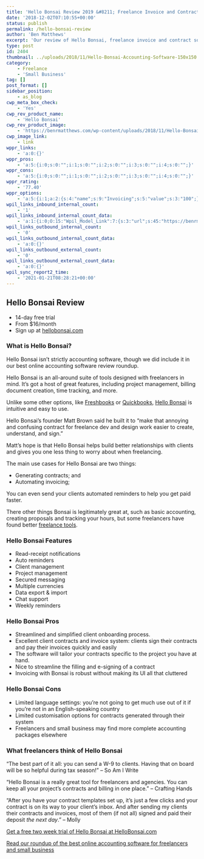 ```yaml
---
title: 'Hello Bonsai Review 2019 &#8211; Freelance Invoice and Contract Software'
date: '2018-12-02T07:10:55+00:00'
status: publish
permalink: /hello-bonsai-review
author: 'Ben Matthews'
excerpt: 'Our review of Hello Bonsai, freelance invoice and contract software that makes annoying and confusing contract for freelance work easier to create, understand, and sign.'
type: post
id: 2404
thumbnail: ../uploads/2018/11/Hello-Bonsai-Accounting-Software-150x150.png
category:
    - Freelance
    - 'Small Business'
tag: []
post_format: []
sidebar_position:
    - as_blog
cwp_meta_box_check:
    - 'Yes'
cwp_rev_product_name:
    - 'Hello Bonsai'
cwp_rev_product_image:
    - 'https://benrmatthews.com/wp-content/uploads/2018/11/Hello-Bonsai-Accounting-Software.png'
cwp_image_link:
    - link
wppr_links:
    - 'a:0:{}'
wppr_pros:
    - 'a:5:{i:0;s:0:"";i:1;s:0:"";i:2;s:0:"";i:3;s:0:"";i:4;s:0:"";}'
wppr_cons:
    - 'a:5:{i:0;s:0:"";i:1;s:0:"";i:2;s:0:"";i:3;s:0:"";i:4;s:0:"";}'
wppr_rating:
    - '77.40'
wppr_options:
    - 'a:5:{i:1;a:2:{s:4:"name";s:9:"Invoicing";s:5:"value";s:3:"100";}i:2;a:2:{s:4:"name";s:9:"Contracts";s:5:"value";s:3:"100";}i:3;a:2:{s:4:"name";s:11:"Timekeeping";s:5:"value";s:2:"60";}i:4;a:2:{s:4:"name";s:10:"Automation";s:5:"value";s:2:"77";}i:5;a:2:{s:4:"name";s:12:"Integrations";s:5:"value";s:2:"50";}}'
wpil_links_inbound_internal_count:
    - '1'
wpil_links_inbound_internal_count_data:
    - 'a:1:{i:0;O:15:"Wpil_Model_Link":7:{s:3:"url";s:45:"https://benrmatthews.com/hello-bonsai-review/";s:4:"host";s:16:"benrmatthews.com";s:8:"internal";b:1;s:4:"post";O:15:"Wpil_Model_Post":7:{s:2:"id";s:4:"4424";s:5:"title";N;s:4:"type";s:4:"post";s:6:"status";N;s:7:"content";N;s:5:"links";N;s:4:"slug";N;}s:6:"anchor";s:33:"Read our full Hello Bonsai Review";s:15:"added_by_plugin";b:0;s:8:"location";s:7:"content";}}'
wpil_links_outbound_internal_count:
    - '0'
wpil_links_outbound_internal_count_data:
    - 'a:0:{}'
wpil_links_outbound_external_count:
    - '0'
wpil_links_outbound_external_count_data:
    - 'a:0:{}'
wpil_sync_report2_time:
    - '2021-01-21T08:28:21+00:00'
---
```

Hello Bonsai Review
-------------------

- 14-day free trial
- From $16/month
- Sign up at [hellobonsai.com](https://app.hellobonsai.com/users/aff_sign_up?fp_ref=ben15)

### <span id="What_is_Hello_Bonsai">**What is Hello Bonsai?**</span>

Hello Bonsai isn’t strictly accounting software, though we did include it in our best online accounting software review roundup.

Hello Bonsai is an all-around suite of tools designed with freelancers in mind. It’s got a host of great features, including project management, billing document creation, time tracking, and more.

Unlike some other options, like [Freshbooks](https://www.freshbooks.com/) or [Quickbooks](https://quickbooks.intuit.com/uk/), [Hello Bonsai](https://app.hellobonsai.com/users/aff_sign_up?fp_ref=ben15) is intuitive and easy to use.

Hello Bonsai’s founder Matt Brown said he built it to “make that annoying and confusing contract for freelance dev and design work easier to create, understand, and sign.”

Matt’s hope is that Hello Bonsai helps build better relationships with clients and gives you one less thing to worry about when freelancing.

The main use cases for Hello Bonsai are two things:

- Generating contracts; and
- Automating invoicing;

You can even send your clients automated reminders to help you get paid faster.

There other things Bonsai is legitimately great at, such as basic accounting, creating proposals and tracking your hours, but some freelancers have found better [freelance tools](https://benrmatthews.com/freelance-tools/).

### <span id="Hello_Bonsai_Features">**Hello Bonsai Features**</span>

- Read-receipt notifications
- Auto reminders
- Client management
- Project management
- Secured messaging
- Multiple currencies
- Data export &amp; import
- Chat support
- Weekly reminders

### <span id="Hello_Bonsai_Pros">**Hello Bonsai Pros**</span>

- Streamlined and simplified client onboarding process.
- Excellent client contracts and invoice system: clients sign their contracts and pay their invoices quickly and easily
- The software will tailor your contracts specific to the project you have at hand.
- Nice to streamline the filling and e-signing of a contract
- Invoicing with Bonsai is robust without making its UI all that cluttered

### <span id="Hello_Bonsai_Cons">**Hello Bonsai Cons**</span>

- Limited language settings: you’re not going to get much use out of it if you’re not in an English-speaking country
- Limited customisation options for contracts generated through their system
- Freelancers and small business may find more complete accounting packages elsewhere

### <span id="What_freelancers_think_of_HelloBonsai">**What freelancers think of Hello** **Bonsai**</span>

“The best part of it all: you can send a W-9 to clients. Having that on board will be so helpful during tax season!” – So Am I Write

“Hello Bonsai is a really great tool for freelancers and agencies. You can keep all your project’s contracts and billing in one place.” – Crafting Hands

“After you have your contract templates set up, it’s just a few clicks and your contract is on its way to your client’s inbox. And after sending my clients their contracts and invoices, most of them (if not all) signed and paid their deposit *the next day*.” – Molly

[Get a free two week trial of Hello Bonsai at HelloBonsai.com](https://app.hellobonsai.com/users/aff_sign_up?fp_ref=ben15)

[Read our roundup of the best online accounting software for freelancers and small business](https://benrmatthews.com/best-online-accounting-software/)